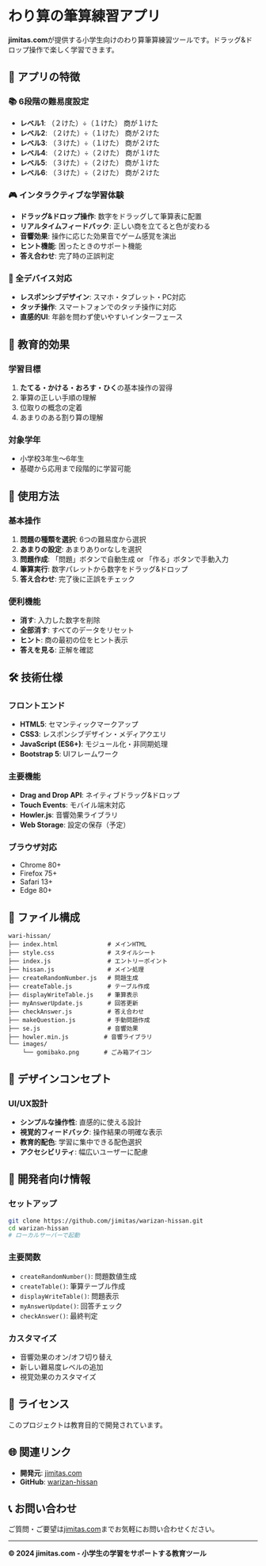 # わり算の筆算練習アプリ

**jimitas.com**が提供する小学生向けのわり算筆算練習ツールです。ドラッグ&ドロップ操作で楽しく学習できます。

## 🎯 アプリの特徴

### 📚 6段階の難易度設定
- **レベル1**: （２けた）÷（１けた） 商が１けた
- **レベル2**: （２けた）÷（１けた） 商が２けた
- **レベル3**: （３けた）÷（１けた） 商が２けた
- **レベル4**: （２けた）÷（２けた） 商が１けた
- **レベル5**: （３けた）÷（２けた） 商が１けた
- **レベル6**: （３けた）÷（２けた） 商が２けた

### 🎮 インタラクティブな学習体験
- **ドラッグ&ドロップ操作**: 数字をドラッグして筆算表に配置
- **リアルタイムフィードバック**: 正しい商を立てると色が変わる
- **音響効果**: 操作に応じた効果音でゲーム感覚を演出
- **ヒント機能**: 困ったときのサポート機能
- **答え合わせ**: 完了時の正誤判定

### 📱 全デバイス対応
- **レスポンシブデザイン**: スマホ・タブレット・PC対応
- **タッチ操作**: スマートフォンでのタッチ操作に対応
- **直感的UI**: 年齢を問わず使いやすいインターフェース

## 🏫 教育的効果

### 学習目標
1. **たてる・かける・おろす・ひく**の基本操作の習得
2. 筆算の正しい手順の理解
3. 位取りの概念の定着
4. あまりのある割り算の理解

### 対象学年
- 小学校3年生〜6年生
- 基礎から応用まで段階的に学習可能

## 🚀 使用方法

### 基本操作
1. **問題の種類を選択**: 6つの難易度から選択
2. **あまりの設定**: あまりありorなしを選択
3. **問題作成**: 「問題」ボタンで自動生成 or 「作る」ボタンで手動入力
4. **筆算実行**: 数字パレットから数字をドラッグ&ドロップ
5. **答え合わせ**: 完了後に正誤をチェック

### 便利機能
- **消す**: 入力した数字を削除
- **全部消す**: すべてのデータをリセット
- **ヒント**: 商の最初の位をヒント表示
- **答えを見る**: 正解を確認

## 🛠️ 技術仕様

### フロントエンド
- **HTML5**: セマンティックマークアップ
- **CSS3**: レスポンシブデザイン・メディアクエリ
- **JavaScript (ES6+)**: モジュール化・非同期処理
- **Bootstrap 5**: UIフレームワーク

### 主要機能
- **Drag and Drop API**: ネイティブドラッグ&ドロップ
- **Touch Events**: モバイル端末対応
- **Howler.js**: 音響効果ライブラリ
- **Web Storage**: 設定の保存（予定）

### ブラウザ対応
- Chrome 80+
- Firefox 75+
- Safari 13+
- Edge 80+

## 📁 ファイル構成

```
wari-hissan/
├── index.html              # メインHTML
├── style.css               # スタイルシート
├── index.js                # エントリーポイント
├── hissan.js               # メイン処理
├── createRandomNumber.js   # 問題生成
├── createTable.js          # テーブル作成
├── displayWriteTable.js    # 筆算表示
├── myAnswerUpdate.js       # 回答更新
├── checkAnswer.js          # 答え合わせ
├── makeQuestion.js         # 手動問題作成
├── se.js                   # 音響効果
├── howler.min.js          # 音響ライブラリ
└── images/
    └── gomibako.png       # ごみ箱アイコン
```

## 🎨 デザインコンセプト

### UI/UX設計
- **シンプルな操作性**: 直感的に使える設計
- **視覚的フィードバック**: 操作結果の明確な表示
- **教育的配色**: 学習に集中できる配色選択
- **アクセシビリティ**: 幅広いユーザーに配慮

## 🔧 開発者向け情報

### セットアップ
```bash
git clone https://github.com/jimitas/warizan-hissan.git
cd warizan-hissan
# ローカルサーバーで起動
```

### 主要関数
- `createRandomNumber()`: 問題数値生成
- `createTable()`: 筆算テーブル作成
- `displayWriteTable()`: 問題表示
- `myAnswerUpdate()`: 回答チェック
- `checkAnswer()`: 最終判定

### カスタマイズ
- 音響効果のオン/オフ切り替え
- 新しい難易度レベルの追加
- 視覚効果のカスタマイズ

## 📝 ライセンス

このプロジェクトは教育目的で開発されています。

## 🌐 関連リンク

- **開発元**: [jimitas.com](https://jimitas.com)
- **GitHub**: [warizan-hissan](https://github.com/jimitas/warizan-hissan)

## 📞 お問い合わせ

ご質問・ご要望は[jimitas.com](https://jimitas.com)までお気軽にお問い合わせください。

---

**© 2024 jimitas.com - 小学生の学習をサポートする教育ツール**